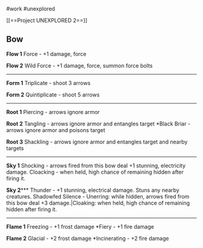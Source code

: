 #work 
#unexplored 

[[==Project UNEXPLORED 2==]]

**Bow**
--
**Flow 1**
Force - +1 damage, force

**Flow 2**
Wild Force - +1 damage, force, summon force bolts

---

**Form 1**
Triplicate - shoot 3 arrows

**Form 2**
Quintiplicate - shoot 5 arrows

---


**Root 1**
Piercing - arrows ignore armor

**Root 2**
Tangling - arrows ignore armor and entangles target
*Black Briar - arrows ignore armor and poisons target

**Root 3**
Shackling - arrows ignore armor and entangles target and nearby targets

---

**Sky 1**
Shocking - arrows fired from this bow deal +1 stunning, electricity damage.
Cloacking - when held, high chance of remaining hidden after firing it.

**Sky 2*****
Thunder - +1 stunning, electrical damage. Stuns any nearby creatures.
Shadowfed Silence - 
	<emSky>Unerring</em>: while hidden, arrows fired from this bow deal +3 damage.|<emSky>Cloaking</em>: when held, high chance of remaining hidden after firing it.

---

**Flame 1**
Freezing - +1 frost damage
*Fiery - +1 fire damage

**Flame 2**
Glacial - +2 frost damage
*Incinerating - +2 fire damage